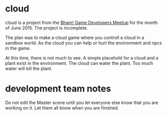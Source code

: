 # cloud

cloud is a project from the [Bham! Game Developers Meetup](http://www.meetup.com/Bham-Game-Developers/) for the month of June 2015.  The project is incomplete.

The plan was to make a cloud game where you controll a cloud in a sandbox world.  As the cloud you can help or hurt the environment and npcs in the game.

At this time, there is not much to see.  A simple placehold for a cloud and a plant exist in the environment.  The cloud can water the plant.  Too much water will kill the plant.

# development team notes

Do not edit the Master scene until you let everyone else know that you are working on it. Let them all know when you are finished.
